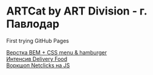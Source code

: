 # ARTCat by ART Division - г. Павлодар
First trying GitHub Pages

[Верстка BEM + CSS menu & hamburger](https://artcat77.github.io/bem/ "Верстка BEM")  
[Интенсив Delivery Food](https://artcat77.github.io/delivery/ "Delivery Food")  
[Воркшоп Netclicks на JS](https://artcat77.github.io/netclicks/ "Воркшоп Netclicks")  
